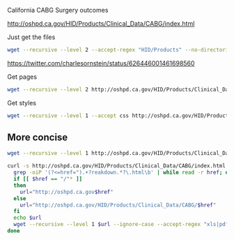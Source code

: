 California CABG Surgery outcomes

http://oshpd.ca.gov/HID/Products/Clinical_Data/CABG/index.html


Just get the files

~~~sh
wget --recursive --level 2 --accept-regex "HID/Products" --no-directories -A xls,xlsx,pdf  http://oshpd.ca.gov/HID/Products/Clinical_Data/CABG/index.html
~~~

https://twitter.com/charlesornstein/status/626446001461698560


Get pages

~~~sh
wget --recursive --level 2 http://oshpd.ca.gov/HID/Products/Clinical_Data/CABG/index.html
~~~

Get styles

~~~sh
wget --recursive --level 1 --accept css http://oshpd.ca.gov/HID/Products/Clinical_Data/CABG/index.html
~~~



## More concise

~~~sh
wget --recursive --level 1 http://oshpd.ca.gov/HID/Products/Clinical_Data/CABG/index.html

curl -s http://oshpd.ca.gov/HID/Products/Clinical_Data/CABG/index.html | 
  grep -oiP '(?<=href=").+?reakdown.*?\.html\b' | while read -r href; do
  if [[ $href == "/"* ]]
  then
    url="http://oshpd.ca.gov$href"  
  else
    url="http://oshpd.ca.gov/HID/Products/Clinical_Data/CABG/$href"
  fi
  echo $url
  wget --recursive --level 1 $url --ignore-case --accept-regex "xls|pdf"
done
~~~
